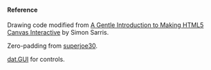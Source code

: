 #### Reference ####

Drawing code modified from [A Gentle Introduction to Making HTML5 Canvas Interactive](http://simonsarris.com/blog/510-making-html5-canvas-useful) by Simon Sarris.

Zero-padding from [superjoe30](https://gist.github.com/superjoe30/4382935).

[dat.GUI](http://workshop.chromeexperiments.com/examples/gui/) for controls.